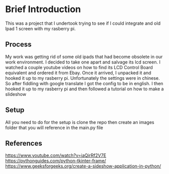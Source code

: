 # Brief Introduction #  
This was a project that I undertook trying to see if I could integrate and old Ipad 1 screen with my rasberry pi.

## Process ##
My work was getting rid of some old ipads that had become obsolete in our work environment. I decided to take one apart and salvage its lcd screen. I watched a couple youtube videos on how to find its LCD Control Board equivalent and ordered it from Ebay. Once it arrived, I unpacked it and hooked it up to my rasberry pi. Unfortunately the settings were in chinese. So after fiddling with google translate I got the config to be in english. I then hooked it up to my rasberry pi and then followed a tutorial on how to make a slideshow

## Setup ##
All you need to do for the setup is clone the repo then create an images folder that you will reference in the main.py file


## References ##
https://www.youtube.com/watch?v=iaQirRf2V7E  
https://pythonguides.com/python-tkinter-frame/  
https://www.geeksforgeeks.org/create-a-sideshow-application-in-python/  
